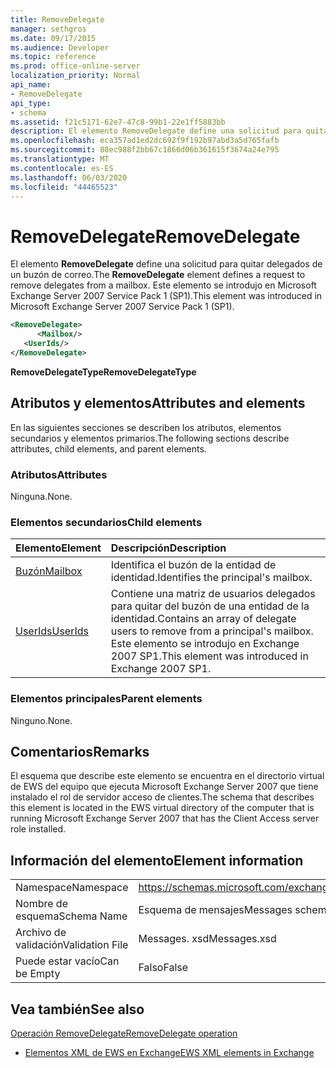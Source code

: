 ```yaml
---
title: RemoveDelegate
manager: sethgros
ms.date: 09/17/2015
ms.audience: Developer
ms.topic: reference
ms.prod: office-online-server
localization_priority: Normal
api_name:
- RemoveDelegate
api_type:
- schema
ms.assetid: f21c5171-62e7-47c8-99b1-22e1ff5883bb
description: El elemento RemoveDelegate define una solicitud para quitar delegados de un buzón de correo. Este elemento se introdujo en Microsoft Exchange Server 2007 Service Pack 1 (SP1).
ms.openlocfilehash: eca357ad1ed2dc692f9f192b97abd3a5d765fafb
ms.sourcegitcommit: 88ec988f2bb67c1866d06b361615f3674a24e795
ms.translationtype: MT
ms.contentlocale: es-ES
ms.lasthandoff: 06/03/2020
ms.locfileid: "44465523"
---
```

# <a name="removedelegate"></a><span data-ttu-id="943d1-104">RemoveDelegate</span><span class="sxs-lookup"><span data-stu-id="943d1-104">RemoveDelegate</span></span>

<span data-ttu-id="943d1-105">El elemento **RemoveDelegate** define una solicitud para quitar delegados de un buzón de correo.</span><span class="sxs-lookup"><span data-stu-id="943d1-105">The **RemoveDelegate** element defines a request to remove delegates from a mailbox.</span></span> <span data-ttu-id="943d1-106">Este elemento se introdujo en Microsoft Exchange Server 2007 Service Pack 1 (SP1).</span><span class="sxs-lookup"><span data-stu-id="943d1-106">This element was introduced in Microsoft Exchange Server 2007 Service Pack 1 (SP1).</span></span> 
  
```xml
<RemoveDelegate>
      <Mailbox/>
   <UserIds/>
</RemoveDelegate>
```

 <span data-ttu-id="943d1-107">**RemoveDelegateType**</span><span class="sxs-lookup"><span data-stu-id="943d1-107">**RemoveDelegateType**</span></span>
## <a name="attributes-and-elements"></a><span data-ttu-id="943d1-108">Atributos y elementos</span><span class="sxs-lookup"><span data-stu-id="943d1-108">Attributes and elements</span></span>

<span data-ttu-id="943d1-109">En las siguientes secciones se describen los atributos, elementos secundarios y elementos primarios.</span><span class="sxs-lookup"><span data-stu-id="943d1-109">The following sections describe attributes, child elements, and parent elements.</span></span>
  
### <a name="attributes"></a><span data-ttu-id="943d1-110">Atributos</span><span class="sxs-lookup"><span data-stu-id="943d1-110">Attributes</span></span>

<span data-ttu-id="943d1-111">Ninguna.</span><span class="sxs-lookup"><span data-stu-id="943d1-111">None.</span></span>
  
### <a name="child-elements"></a><span data-ttu-id="943d1-112">Elementos secundarios</span><span class="sxs-lookup"><span data-stu-id="943d1-112">Child elements</span></span>

|<span data-ttu-id="943d1-113">**Elemento**</span><span class="sxs-lookup"><span data-stu-id="943d1-113">**Element**</span></span>|<span data-ttu-id="943d1-114">**Descripción**</span><span class="sxs-lookup"><span data-stu-id="943d1-114">**Description**</span></span>|
|:-----|:-----|
|[<span data-ttu-id="943d1-115">Buzón</span><span class="sxs-lookup"><span data-stu-id="943d1-115">Mailbox</span></span>](mailbox.md) <br/> |<span data-ttu-id="943d1-116">Identifica el buzón de la entidad de identidad.</span><span class="sxs-lookup"><span data-stu-id="943d1-116">Identifies the principal's mailbox.</span></span>  <br/> |
|[<span data-ttu-id="943d1-117">UserIds</span><span class="sxs-lookup"><span data-stu-id="943d1-117">UserIds</span></span>](userids.md) <br/> |<span data-ttu-id="943d1-118">Contiene una matriz de usuarios delegados para quitar del buzón de una entidad de la identidad.</span><span class="sxs-lookup"><span data-stu-id="943d1-118">Contains an array of delegate users to remove from a principal's mailbox.</span></span> <span data-ttu-id="943d1-119">Este elemento se introdujo en Exchange 2007 SP1.</span><span class="sxs-lookup"><span data-stu-id="943d1-119">This element was introduced in Exchange 2007 SP1.</span></span>  <br/> |
   
### <a name="parent-elements"></a><span data-ttu-id="943d1-120">Elementos principales</span><span class="sxs-lookup"><span data-stu-id="943d1-120">Parent elements</span></span>

<span data-ttu-id="943d1-121">Ninguno.</span><span class="sxs-lookup"><span data-stu-id="943d1-121">None.</span></span>
  
## <a name="remarks"></a><span data-ttu-id="943d1-122">Comentarios</span><span class="sxs-lookup"><span data-stu-id="943d1-122">Remarks</span></span>

<span data-ttu-id="943d1-123">El esquema que describe este elemento se encuentra en el directorio virtual de EWS del equipo que ejecuta Microsoft Exchange Server 2007 que tiene instalado el rol de servidor acceso de clientes.</span><span class="sxs-lookup"><span data-stu-id="943d1-123">The schema that describes this element is located in the EWS virtual directory of the computer that is running Microsoft Exchange Server 2007 that has the Client Access server role installed.</span></span>
  
## <a name="element-information"></a><span data-ttu-id="943d1-124">Información del elemento</span><span class="sxs-lookup"><span data-stu-id="943d1-124">Element information</span></span>

|||
|:-----|:-----|
|<span data-ttu-id="943d1-125">Namespace</span><span class="sxs-lookup"><span data-stu-id="943d1-125">Namespace</span></span>  <br/> |https://schemas.microsoft.com/exchange/services/2006/messages  <br/> |
|<span data-ttu-id="943d1-126">Nombre de esquema</span><span class="sxs-lookup"><span data-stu-id="943d1-126">Schema Name</span></span>  <br/> |<span data-ttu-id="943d1-127">Esquema de mensajes</span><span class="sxs-lookup"><span data-stu-id="943d1-127">Messages schema</span></span>  <br/> |
|<span data-ttu-id="943d1-128">Archivo de validación</span><span class="sxs-lookup"><span data-stu-id="943d1-128">Validation File</span></span>  <br/> |<span data-ttu-id="943d1-129">Messages. xsd</span><span class="sxs-lookup"><span data-stu-id="943d1-129">Messages.xsd</span></span>  <br/> |
|<span data-ttu-id="943d1-130">Puede estar vacío</span><span class="sxs-lookup"><span data-stu-id="943d1-130">Can be Empty</span></span>  <br/> |<span data-ttu-id="943d1-131">Falso</span><span class="sxs-lookup"><span data-stu-id="943d1-131">False</span></span>  <br/> |
   
## <a name="see-also"></a><span data-ttu-id="943d1-132">Vea también</span><span class="sxs-lookup"><span data-stu-id="943d1-132">See also</span></span>



[<span data-ttu-id="943d1-133">Operación RemoveDelegate</span><span class="sxs-lookup"><span data-stu-id="943d1-133">RemoveDelegate operation</span></span>](removedelegate-operation.md)


- [<span data-ttu-id="943d1-134">Elementos XML de EWS en Exchange</span><span class="sxs-lookup"><span data-stu-id="943d1-134">EWS XML elements in Exchange</span></span>](ews-xml-elements-in-exchange.md)

